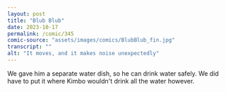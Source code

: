 ```yaml
---
layout: post
title: "Blub Blub"
date: 2023-10-17
permalink: /comic/345
comic-source: "assets/images/comics/BlubBlub_fin.jpg"
transcript: ""
alt: "It moves, and it makes noise unexpectedly"
---
```

We gave him a separate water dish, so he can drink water safely. We did have to put it where Kimbo wouldn't drink all the water however.

